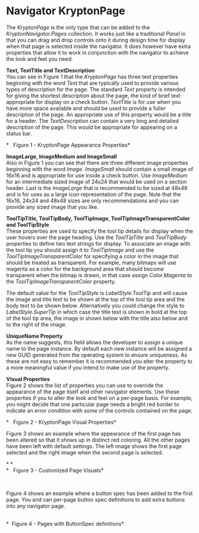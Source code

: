 # Navigator KryptonPage

The *KryptonPage* is the only type that can be added to the
*KryptonNavigator.Pages* collection. It works just like a traditional *Panel* in
that you can drag and drop controls onto it during design time for display when
that page is selected inside the navigator. It does however have extra
properties that allow it to work in conjunction with the navigator to achieve
the look and feel you need.  
  
  
**Text, TextTitle and TextDescription**  
You can see in Figure 1 that the *KryptonPage* has three text properties
beginning with the word *Text* that are typically used to provide various types
of description for the page. The standard *Text* property is intended for giving
the shortest description about the page, the kind of brief text appropriate for
display on a check button. *TextTitle* is for use when you have more space
available and should be used to provide a fuller description of the page. An
appropriate use of this property would be a title for a header. The
*TextDescription* can contain a very long and detailed description of the page.
This would be appropriate for appearing on a status bar.  
  
  
*   Figure 1 - KryptonPage Appearance Properties*  
  
  
**ImageLarge, ImageMedium and ImageSmall**  
Also in Figure 1 you can see that there are three different image properties
beginning with the word *Image*. *ImageSmall* should contain a small image of
16x16 and is appropriate for use inside a check button. Use *ImageMedium* for an
intermediate sized image of 24x24 that would be used on a section header. Last
is the *ImageLarge* that is recommended to be sized at 48x48 and is for uses as
a large icon representation of the page. Note that the 16x16, 24x24 and
48x48 sizes are only recommendations and you can provide any sized image that
you like.  
  
**ToolTipTitle, ToolTipBody, ToolTipImage, ToolTipImageTransparentColor and
ToolTipStyle**  
These properties are used to specify the tool tip details for display when the
user hovers over the page heading. Use the *ToolTipTitle* and *ToolTipBody*
properties to define two text strings for display. To associate an image with
the tool tip you should assign it to *ToolTipImage* and use the
*ToolTipImageTransparentColor* for specifying a color in the image that should
be treated as transparent. For example, many bitmaps will use magenta as a color
for the background area that should become transparent when the bitmap is drawn,
in that case assign *Color.Magenta* to the
*ToolTipImageTransparentColor* property.

The default value for the *ToolTipStyle* is *LabelStyle.ToolTip* and will cause
the image and title text to be shown at the top of the tool tip area and the
body text to be shown below. Alternatively you could change the style to
*LabelStyle.SuperTip* in which case the title text is shown in bold at the top
of the tool tip area, the image in shown below with the title also below and to
the right of the image.

**UniqueName Property**  
As the name suggests, this field allows the developer to assign a unique name to
the page instance. By default each new instance will be assigned a new GUID
generated from the operating system to ensure uniqueness. As these are not easy
to remember it is recommended you alter the property to a more meaningful value
if you intend to make use of the property.  
  
  
**Visual Properties**  
Figure 2 shows the list of properties you can use to override the appearance of
the page itself and other navigator elements. Use these properties if you to
alter the look and feel on a per-page basis. For example, you might decide that
one particular page needs a bright red border to indicate an error condition
with some of the controls contained on the page.

*   Figure 2 - KryptonPage Visual Properties*

Figure 3 shows an example where the appearance of the first page has been
altered so that it shows up in distinct red coloring. All the other pages have
been left with default settings. The left image shows the first page selected
and the right image when the second page is selected.  
  
* *  
*   Figure 3 - Customized Page Visuals*

 

Figure 4 shows an example where a button spec has been added to the first page.
You and can per-page button spec definitions to add extra buttons into any
navigator page.

   
*  Figure 4 - Pages with ButtonSpec definitions*
